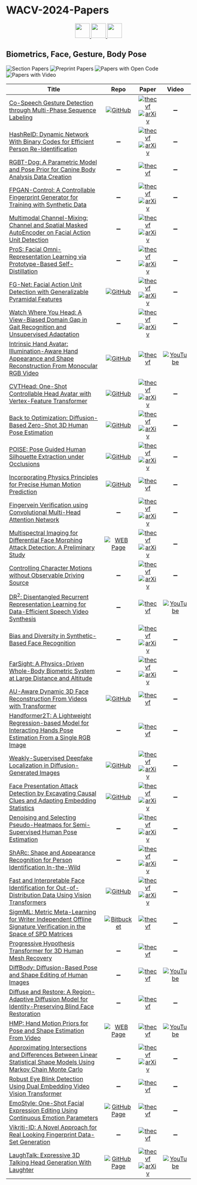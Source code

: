 # WACV-2024-Papers

<div align="center">
    <a href="https://github.com/DmitryRyumin/WACV-2024-Papers/blob/main/sections/adversarial_learning_adversarial_attack_defense_methods.md">
        <img src="https://cdn.jsdelivr.net/gh/DmitryRyumin/NewEraAI-Papers@main/images/left.svg" width="40" alt="" />
    </a>
    <a href="https://github.com/DmitryRyumin/WACV-2024-Papers/">
        <img src="https://cdn.jsdelivr.net/gh/DmitryRyumin/NewEraAI-Papers@main/images/home.svg" width="40" alt="" />
    </a>
    <a href="https://github.com/DmitryRyumin/WACV-2024-Papers/blob/main/sections/computational_photography_image_and_video_synthesis.md">
        <img src="https://cdn.jsdelivr.net/gh/DmitryRyumin/NewEraAI-Papers@main/images/right.svg" width="40" alt="" />
    </a>
</div>

## Biometrics, Face, Gesture, Body Pose

![Section Papers](https://img.shields.io/badge/Section%20Papers-soon-42BA16) ![Preprint Papers](https://img.shields.io/badge/Preprint%20Papers-soon-b31b1b) ![Papers with Open Code](https://img.shields.io/badge/Papers%20with%20Open%20Code-soon-1D7FBF) ![Papers with Video](https://img.shields.io/badge/Papers%20with%20Video-soon-FF0000)

| **Title** | **Repo** | **Paper** | **Video** |
|-----------|:--------:|:---------:|:---------:|
| [Co-Speech Gesture Detection through Multi-Phase Sequence Labeling](https://openaccess.thecvf.com/content/WACV2024/html/Ghaleb_Co-Speech_Gesture_Detection_Through_Multi-Phase_Sequence_Labeling_WACV_2024_paper.html) | [![GitHub](https://img.shields.io/github/stars/EsamGhaleb/Multi-Phase-Gesture-Detection?style=flat)](https://github.com/EsamGhaleb/Multi-Phase-Gesture-Detection) | [![thecvf](https://img.shields.io/badge/pdf-thecvf-7395C5.svg)](https://openaccess.thecvf.com/content/WACV2024/papers/Ghaleb_Co-Speech_Gesture_Detection_Through_Multi-Phase_Sequence_Labeling_WACV_2024_paper.pdf) <br /> [![arXiv](https://img.shields.io/badge/arXiv-2308.10680-b31b1b.svg)](http://arxiv.org/abs/2308.10680) | :heavy_minus_sign: |
| [HashReID: Dynamic Network With Binary Codes for Efficient Person Re-Identification](https://openaccess.thecvf.com/content/WACV2024/html/Nikhal_HashReID_Dynamic_Network_With_Binary_Codes_for_Efficient_Person_Re-Identification_WACV_2024_paper.html) | :heavy_minus_sign: | [![thecvf](https://img.shields.io/badge/pdf-thecvf-7395C5.svg)](https://openaccess.thecvf.com/content/WACV2024/papers/Nikhal_HashReID_Dynamic_Network_With_Binary_Codes_for_Efficient_Person_Re-Identification_WACV_2024_paper.pdf) <br /> [![arXiv](https://img.shields.io/badge/arXiv-2308.11900-b31b1b.svg)](http://arxiv.org/abs/2308.11900) | :heavy_minus_sign: |
| [RGBT-Dog: A Parametric Model and Pose Prior for Canine Body Analysis Data Creation](https://openaccess.thecvf.com/content/WACV2024/html/Deane_RGBT-Dog_A_Parametric_Model_and_Pose_Prior_for_Canine_Body_WACV_2024_paper.html) | :heavy_minus_sign: | [![thecvf](https://img.shields.io/badge/pdf-thecvf-7395C5.svg)](hhttps://openaccess.thecvf.com/content/WACV2024/papers/Deane_RGBT-Dog_A_Parametric_Model_and_Pose_Prior_for_Canine_Body_WACV_2024_paper.pdf) | :heavy_minus_sign: |
| [FPGAN-Control: A Controllable Fingerprint Generator for Training with Synthetic Data](https://openaccess.thecvf.com/content/WACV2024/html/Shoshan_FPGAN-Control_A_Controllable_Fingerprint_Generator_for_Training_With_Synthetic_Data_WACV_2024_paper.html) | :heavy_minus_sign: | [![thecvf](https://img.shields.io/badge/pdf-thecvf-7395C5.svg)](https://openaccess.thecvf.com/content/WACV2024/papers/Shoshan_FPGAN-Control_A_Controllable_Fingerprint_Generator_for_Training_With_Synthetic_Data_WACV_2024_paper.pdf) <br /> [![arXiv](https://img.shields.io/badge/arXiv-2310.19024-b31b1b.svg)](http://arxiv.org/abs/2310.19024) | :heavy_minus_sign: |
| [Multimodal Channel-Mixing: Channel and Spatial Masked AutoEncoder on Facial Action Unit Detection](https://openaccess.thecvf.com/content/WACV2024/html/Zhang_Multimodal_Channel-Mixing_Channel_and_Spatial_Masked_AutoEncoder_on_Facial_Action_WACV_2024_paper.html) | :heavy_minus_sign: | [![thecvf](https://img.shields.io/badge/pdf-thecvf-7395C5.svg)](https://openaccess.thecvf.com/content/WACV2024/papers/Zhang_Multimodal_Channel-Mixing_Channel_and_Spatial_Masked_AutoEncoder_on_Facial_Action_WACV_2024_paper.pdf) <br /> [![arXiv](https://img.shields.io/badge/arXiv-2209.12244-b31b1b.svg)](http://arxiv.org/abs/2209.12244) | :heavy_minus_sign: |
| [ProS: Facial Omni-Representation Learning via Prototype-Based Self-Distillation](https://openaccess.thecvf.com/content/WACV2024/html/Di_ProS_Facial_Omni-Representation_Learning_via_Prototype-Based_Self-Distillation_WACV_2024_paper.html) | :heavy_minus_sign: | [![thecvf](https://img.shields.io/badge/pdf-thecvf-7395C5.svg)](https://openaccess.thecvf.com/content/WACV2024/papers/Di_ProS_Facial_Omni-Representation_Learning_via_Prototype-Based_Self-Distillation_WACV_2024_paper.pdf) <br /> [![arXiv](https://img.shields.io/badge/arXiv-2311.01929-b31b1b.svg)](http://arxiv.org/abs/2311.01929) | :heavy_minus_sign: |
| [FG-Net: Facial Action Unit Detection with Generalizable Pyramidal Features](https://openaccess.thecvf.com/content/WACV2024/html/Yin_FG-Net_Facial_Action_Unit_Detection_With_Generalizable_Pyramidal_Features_WACV_2024_paper.html) | [![GitHub](https://img.shields.io/github/stars/ihp-lab/FG-Net?style=flat)](https://github.com/ihp-lab/FG-Net) | [![thecvf](https://img.shields.io/badge/pdf-thecvf-7395C5.svg)](https://openaccess.thecvf.com/content/WACV2024/papers/Yin_FG-Net_Facial_Action_Unit_Detection_With_Generalizable_Pyramidal_Features_WACV_2024_paper.pdf) <br /> [![arXiv](https://img.shields.io/badge/arXiv-2308.12380-b31b1b.svg)](http://arxiv.org/abs/2308.12380) | :heavy_minus_sign: |
| [Watch Where You Head: A View-Biased Domain Gap in Gait Recognition and Unsupervised Adaptation](https://openaccess.thecvf.com/content/WACV2024/html/Habib_Watch_Where_You_Head_A_View-Biased_Domain_Gap_in_Gait_WACV_2024_paper.html) | :heavy_minus_sign: | [![thecvf](https://img.shields.io/badge/pdf-thecvf-7395C5.svg)](https://openaccess.thecvf.com/content/WACV2024/papers/Habib_Watch_Where_You_Head_A_View-Biased_Domain_Gap_in_Gait_WACV_2024_paper.pdf) <br /> [![arXiv](https://img.shields.io/badge/arXiv-2307.06751-b31b1b.svg)](http://arxiv.org/abs/2307.06751) | :heavy_minus_sign: |
| [Intrinsic Hand Avatar: Illumination-Aware Hand Appearance and Shape Reconstruction From Monocular RGB Video](https://openaccess.thecvf.com/content/WACV2024/html/Kalshetti_Intrinsic_Hand_Avatar_Illumination-Aware_Hand_Appearance_and_Shape_Reconstruction_From_WACV_2024_paper.html) | [![GitHub](https://img.shields.io/github/stars/pmkalshetti/intrinsic_hand_avatar?style=flat)](https://github.com/pmkalshetti/intrinsic_hand_avatar) | [![thecvf](https://img.shields.io/badge/pdf-thecvf-7395C5.svg)](https://openaccess.thecvf.com/content/WACV2024/papers/Kalshetti_Intrinsic_Hand_Avatar_Illumination-Aware_Hand_Appearance_and_Shape_Reconstruction_From_WACV_2024_paper.pdf) | [![YouTube](https://img.shields.io/badge/YouTube-%23FF0000.svg?style=for-the-badge&logo=YouTube&logoColor=white)](https://www.youtube.com/watch?v=IaBEAsFcTH0) |
| [CVTHead: One-Shot Controllable Head Avatar with Vertex-Feature Transformer](https://openaccess.thecvf.com/content/WACV2024/html/Ma_CVTHead_One-Shot_Controllable_Head_Avatar_With_Vertex-Feature_Transformer_WACV_2024_paper.html) | [![GitHub](https://img.shields.io/github/stars/HowieMa/CVTHead?style=flat)](https://github.com/HowieMa/CVTHead) | [![thecvf](https://img.shields.io/badge/pdf-thecvf-7395C5.svg)](https://openaccess.thecvf.com/content/WACV2024/papers/Ma_CVTHead_One-Shot_Controllable_Head_Avatar_With_Vertex-Feature_Transformer_WACV_2024_paper.pdf) <br /> [![arXiv](https://img.shields.io/badge/arXiv-2311.06443-b31b1b.svg)](http://arxiv.org/abs/2311.06443) | :heavy_minus_sign: |
| [Back to Optimization: Diffusion-Based Zero-Shot 3D Human Pose Estimation](https://openaccess.thecvf.com/content/WACV2024/html/Jiang_Back_to_Optimization_Diffusion-Based_Zero-Shot_3D_Human_Pose_Estimation_WACV_2024_paper.html) | [![GitHub](https://img.shields.io/github/stars/ipl-uw/ZeDO-Release?style=flat)](https://github.com/ipl-uw/ZeDO-Release) | [![thecvf](https://img.shields.io/badge/pdf-thecvf-7395C5.svg)](https://openaccess.thecvf.com/content/WACV2024/papers/Jiang_Back_to_Optimization_Diffusion-Based_Zero-Shot_3D_Human_Pose_Estimation_WACV_2024_paper.pdf) <br /> [![arXiv](https://img.shields.io/badge/arXiv-2307.03833-b31b1b.svg)](http://arxiv.org/abs/2307.03833) | :heavy_minus_sign: |
| [POISE: Pose Guided Human Silhouette Extraction under Occlusions](https://openaccess.thecvf.com/content/WACV2024/html/Dutta_POISE_Pose_Guided_Human_Silhouette_Extraction_Under_Occlusions_WACV_2024_paper.html) | [![GitHub](https://img.shields.io/github/stars/take2rohit/poise?style=flat)](https://github.com/take2rohit/poise) | [![thecvf](https://img.shields.io/badge/pdf-thecvf-7395C5.svg)](https://openaccess.thecvf.com/content/WACV2024/papers/Dutta_POISE_Pose_Guided_Human_Silhouette_Extraction_Under_Occlusions_WACV_2024_paper.pdf) <br /> [![arXiv](https://img.shields.io/badge/arXiv-2311.05077-b31b1b.svg)](http://arxiv.org/abs/2311.05077) | :heavy_minus_sign: |
| [Incorporating Physics Principles for Precise Human Motion Prediction](https://openaccess.thecvf.com/content/WACV2024/html/Zhang_Incorporating_Physics_Principles_for_Precise_Human_Motion_Prediction_WACV_2024_paper.html) | [![GitHub](https://img.shields.io/github/stars/zhangy76/PhysMoP?style=flat)](https://github.com/zhangy76/PhysMoP) | [![thecvf](https://img.shields.io/badge/pdf-thecvf-7395C5.svg)](https://openaccess.thecvf.com/content/WACV2024/papers/Zhang_Incorporating_Physics_Principles_for_Precise_Human_Motion_Prediction_WACV_2024_paper.pdf) | :heavy_minus_sign: |
| [Fingervein Verification using Convolutional Multi-Head Attention Network](https://openaccess.thecvf.com/content/WACV2024/html/Ramachandra_Fingervein_Verification_Using_Convolutional_Multi-Head_Attention_Network_WACV_2024_paper.html) | :heavy_minus_sign: | [![thecvf](https://img.shields.io/badge/pdf-thecvf-7395C5.svg)](https://openaccess.thecvf.com/content/WACV2024/papers/Ramachandra_Fingervein_Verification_Using_Convolutional_Multi-Head_Attention_Network_WACV_2024_paper.pdf) <br /> [![arXiv](https://img.shields.io/badge/arXiv-2310.16808-b31b1b.svg)](http://arxiv.org/abs/2310.16808) | :heavy_minus_sign: |
| [Multispectral Imaging for Differential Face Morphing Attack Detection: A Preliminary Study](https://openaccess.thecvf.com/content/WACV2024/html/Ramachandra_Multispectral_Imaging_for_Differential_Face_Morphing_Attack_Detection_A_Preliminary_WACV_2024_paper.html) | [![WEB Page](https://img.shields.io/badge/WEB-Page-159957.svg)](https://sites.google.com/view/narayanvetrekar/database/spectral-face-gender) | [![thecvf](https://img.shields.io/badge/pdf-thecvf-7395C5.svg)](https://openaccess.thecvf.com/content/WACV2024/papers/Ramachandra_Multispectral_Imaging_for_Differential_Face_Morphing_Attack_Detection_A_Preliminary_WACV_2024_paper.pdf) <br /> [![arXiv](https://img.shields.io/badge/arXiv-2304.03510-b31b1b.svg)](http://arxiv.org/abs/2304.03510) | :heavy_minus_sign: |
| [Controlling Character Motions without Observable Driving Source](https://openaccess.thecvf.com/content/WACV2024/html/Li_Controlling_Character_Motions_Without_Observable_Driving_Source_WACV_2024_paper.html) | :heavy_minus_sign: | [![thecvf](https://img.shields.io/badge/pdf-thecvf-7395C5.svg)](https://openaccess.thecvf.com/content/WACV2024/papers/Li_Controlling_Character_Motions_Without_Observable_Driving_Source_WACV_2024_paper.pdf) <br /> [![arXiv](https://img.shields.io/badge/arXiv-2308.06025-b31b1b.svg)](http://arxiv.org/abs/2308.06025) | :heavy_minus_sign: |
| [DR<sup>2</sup>: Disentangled Recurrent Representation Learning for Data-Efficient Speech Video Synthesis](https://openaccess.thecvf.com/content/WACV2024/html/Zhang_DR2_Disentangled_Recurrent_Representation_Learning_for_Data-Efficient_Speech_Video_Synthesis_WACV_2024_paper.html) | :heavy_minus_sign: | [![thecvf](https://img.shields.io/badge/pdf-thecvf-7395C5.svg)](https://openaccess.thecvf.com/content/WACV2024/papers/Zhang_DR2_Disentangled_Recurrent_Representation_Learning_for_Data-Efficient_Speech_Video_Synthesis_WACV_2024_paper.pdf) | [![YouTube](https://img.shields.io/badge/YouTube-%23FF0000.svg?style=for-the-badge&logo=YouTube&logoColor=white)](https://www.youtube.com/watch?v=LDdDm86Ve_4) |
| [Bias and Diversity in Synthetic-Based Face Recognition](https://openaccess.thecvf.com/content/WACV2024/html/Huber_Bias_and_Diversity_in_Synthetic-Based_Face_Recognition_WACV_2024_paper.html) | :heavy_minus_sign: | [![thecvf](https://img.shields.io/badge/pdf-thecvf-7395C5.svg)](https://openaccess.thecvf.com/content/WACV2024/papers/Huber_Bias_and_Diversity_in_Synthetic-Based_Face_Recognition_WACV_2024_paper.pdf) <br /> [![arXiv](https://img.shields.io/badge/arXiv-2311.03970-b31b1b.svg)](http://arxiv.org/abs/2311.03970) | :heavy_minus_sign: |
| [FarSight: A Physics-Driven Whole-Body Biometric System at Large Distance and Altitude](https://openaccess.thecvf.com/content/WACV2024/html/Liu_FarSight_A_Physics-Driven_Whole-Body_Biometric_System_at_Large_Distance_and_WACV_2024_paper.html) | :heavy_minus_sign: | [![thecvf](https://img.shields.io/badge/pdf-thecvf-7395C5.svg)](https://openaccess.thecvf.com/content/WACV2024/papers/Liu_FarSight_A_Physics-Driven_Whole-Body_Biometric_System_at_Large_Distance_and_WACV_2024_paper.pdf) <br /> [![arXiv](https://img.shields.io/badge/arXiv-2306.17206-b31b1b.svg)](http://arxiv.org/abs/2306.17206) | :heavy_minus_sign: |
| [AU-Aware Dynamic 3D Face Reconstruction From Videos with Transformer](https://openaccess.thecvf.com/content/WACV2024/html/Kuang_AU-Aware_Dynamic_3D_Face_Reconstruction_From_Videos_With_Transformer_WACV_2024_paper.html) | [![GitHub](https://img.shields.io/github/stars/kuangcy1998/AU-D3DFace?style=flat)](https://github.com/kuangcy1998/AU-D3DFace) | [![thecvf](https://img.shields.io/badge/pdf-thecvf-7395C5.svg)](https://openaccess.thecvf.com/content/WACV2024/papers/Kuang_AU-Aware_Dynamic_3D_Face_Reconstruction_From_Videos_With_Transformer_WACV_2024_paper.pdf) | :heavy_minus_sign: |
| [Handformer2T: A Lightweight Regression-based Model for Interacting Hands Pose Estimation From a Single RGB Image](https://openaccess.thecvf.com/content/WACV2024/html/Zhang_Handformer2T_A_Lightweight_Regression-Based_Model_for_Interacting_Hands_Pose_Estimation_WACV_2024_paper.html) | :heavy_minus_sign: | [![thecvf](https://img.shields.io/badge/pdf-thecvf-7395C5.svg)](https://openaccess.thecvf.com/content/WACV2024/papers/Zhang_Handformer2T_A_Lightweight_Regression-Based_Model_for_Interacting_Hands_Pose_Estimation_WACV_2024_paper.pdf) | :heavy_minus_sign: |
| [Weakly-Supervised Deepfake Localization in Diffusion-Generated Images](https://openaccess.thecvf.com/content/WACV2024/html/Tantaru_Weakly-Supervised_Deepfake_Localization_in_Diffusion-Generated_Images_WACV_2024_paper.html) | [![GitHub](https://img.shields.io/github/stars/bit-ml/dolos?style=flat)](https://github.com/bit-ml/dolos) | [![thecvf](https://img.shields.io/badge/pdf-thecvf-7395C5.svg)](https://openaccess.thecvf.com/content/WACV2024/papers/Tantaru_Weakly-Supervised_Deepfake_Localization_in_Diffusion-Generated_Images_WACV_2024_paper.pdf) <br /> [![arXiv](https://img.shields.io/badge/arXiv-2311.04584-b31b1b.svg)](http://arxiv.org/abs/2311.04584) | :heavy_minus_sign: |
| [Face Presentation Attack Detection by Excavating Causal Clues and Adapting Embedding Statistics](https://openaccess.thecvf.com/content/WACV2024/html/Fang_Face_Presentation_Attack_Detection_by_Excavating_Causal_Clues_and_Adapting_WACV_2024_paper.html) | [![GitHub](https://img.shields.io/github/stars/meilfang/CF-PAD?style=flat)](https://github.com/meilfang/CF-PAD) | [![thecvf](https://img.shields.io/badge/pdf-thecvf-7395C5.svg)](https://openaccess.thecvf.com/content/WACV2024/papers/Fang_Face_Presentation_Attack_Detection_by_Excavating_Causal_Clues_and_Adapting_WACV_2024_paper.pdf) <br /> [![arXiv](https://img.shields.io/badge/arXiv-2308.14551-b31b1b.svg)](http://arxiv.org/abs/2308.14551) | :heavy_minus_sign: |
| [Denoising and Selecting Pseudo-Heatmaps for Semi-Supervised Human Pose Estimation](https://openaccess.thecvf.com/content/WACV2024/html/Yu_Denoising_and_Selecting_Pseudo-Heatmaps_for_Semi-Supervised_Human_Pose_Estimation_WACV_2024_paper.html) | :heavy_minus_sign: | [![thecvf](https://img.shields.io/badge/pdf-thecvf-7395C5.svg)](https://openaccess.thecvf.com/content/WACV2024/papers/Yu_Denoising_and_Selecting_Pseudo-Heatmaps_for_Semi-Supervised_Human_Pose_Estimation_WACV_2024_paper.pdf) <br /> [![arXiv](https://img.shields.io/badge/arXiv-2310.00099-b31b1b.svg)](http://arxiv.org/abs/2310.00099) | :heavy_minus_sign: |
| [ShARc: Shape and Appearance Recognition for Person Identification In-the-Wild](https://openaccess.thecvf.com/content/WACV2024/html/Zhu_ShARc_Shape_and_Appearance_Recognition_for_Person_Identification_In-the-Wild_WACV_2024_paper.html) | :heavy_minus_sign: | [![thecvf](https://img.shields.io/badge/pdf-thecvf-7395C5.svg)](https://openaccess.thecvf.com/content/WACV2024/papers/Zhu_ShARc_Shape_and_Appearance_Recognition_for_Person_Identification_In-the-Wild_WACV_2024_paper.pdf) <br /> [![arXiv](https://img.shields.io/badge/arXiv-2310.15946-b31b1b.svg)](http://arxiv.org/abs/2310.15946) | :heavy_minus_sign: |
| [Fast and Interpretable Face Identification for Out-of-Distribution Data Using Vision Transformers](https://openaccess.thecvf.com/content/WACV2024/html/Phan_Fast_and_Interpretable_Face_Identification_for_Out-of-Distribution_Data_Using_Vision_WACV_2024_paper.html) | [![GitHub](https://img.shields.io/github/stars/anguyen8/face-vit?style=flat)](https://github.com/anguyen8/face-vit) | [![thecvf](https://img.shields.io/badge/pdf-thecvf-7395C5.svg)](https://openaccess.thecvf.com/content/WACV2024/papers/Phan_Fast_and_Interpretable_Face_Identification_for_Out-of-Distribution_Data_Using_Vision_WACV_2024_paper.pdf) <br /> [![arXiv](https://img.shields.io/badge/arXiv-2311.02803-b31b1b.svg)](http://arxiv.org/abs/2311.02803) | :heavy_minus_sign: |
| [SigmML: Metric Meta-Learning for Writer Independent Offline Signature Verification in the Space of SPD Matrices](https://openaccess.thecvf.com/content/WACV2024/html/Giazitzis_SigmML_Metric_Meta-Learning_for_Writer_Independent_Offline_Signature_Verification_in_WACV_2024_paper.html) | [![Bitbucket](https://img.shields.io/badge/bitbucket-%230047B3.svg?style=for-the-badge&logo=bitbucket&logoColor=white)](https://bitbucket.org/agiaz/sigmml) | [![thecvf](https://img.shields.io/badge/pdf-thecvf-7395C5.svg)](https://openaccess.thecvf.com/content/WACV2024/papers/Giazitzis_SigmML_Metric_Meta-Learning_for_Writer_Independent_Offline_Signature_Verification_in_WACV_2024_paper.pdf) | :heavy_minus_sign: |
| [Progressive Hypothesis Transformer for 3D Human Mesh Recovery](https://openaccess.thecvf.com/content/WACV2024/html/Liao_Progressive_Hypothesis_Transformer_for_3D_Human_Mesh_Recovery_WACV_2024_paper.html) | :heavy_minus_sign: | [![thecvf](https://img.shields.io/badge/pdf-thecvf-7395C5.svg)](https://openaccess.thecvf.com/content/WACV2024/papers/Liao_Progressive_Hypothesis_Transformer_for_3D_Human_Mesh_Recovery_WACV_2024_paper.pdf) | :heavy_minus_sign: |
| [DiffBody: Diffusion-Based Pose and Shape Editing of Human Images](https://openaccess.thecvf.com/content/WACV2024/html/Okuyama_DiffBody_Diffusion-Based_Pose_and_Shape_Editing_of_Human_Images_WACV_2024_paper.html) | :heavy_minus_sign: | [![thecvf](https://img.shields.io/badge/pdf-thecvf-7395C5.svg)](https://openaccess.thecvf.com/content/WACV2024/papers/Okuyama_DiffBody_Diffusion-Based_Pose_and_Shape_Editing_of_Human_Images_WACV_2024_paper.pdf) | [![YouTube](https://img.shields.io/badge/YouTube-%23FF0000.svg?style=for-the-badge&logo=YouTube&logoColor=white)](https://www.youtube.com/watch?v=IhFUiEc2ygE) |
| [Diffuse and Restore: A Region-Adaptive Diffusion Model for Identity-Preserving Blind Face Restoration](https://openaccess.thecvf.com/content/WACV2024/html/Suin_Diffuse_and_Restore_A_Region-Adaptive_Diffusion_Model_for_Identity-Preserving_Blind_WACV_2024_paper.html) | :heavy_minus_sign: | [![thecvf](https://img.shields.io/badge/pdf-thecvf-7395C5.svg)](https://openaccess.thecvf.com/content/WACV2024/papers/Suin_Diffuse_and_Restore_A_Region-Adaptive_Diffusion_Model_for_Identity-Preserving_Blind_WACV_2024_paper.pdf) | :heavy_minus_sign: |
| [HMP: Hand Motion Priors for Pose and Shape Estimation From Video](https://openaccess.thecvf.com/content/WACV2024/html/Duran_HMP_Hand_Motion_Priors_for_Pose_and_Shape_Estimation_From_WACV_2024_paper.html) | [![WEB Page](https://img.shields.io/badge/WEB-Page-159957.svg)](https://hmp.is.tue.mpg.de/) | [![thecvf](https://img.shields.io/badge/pdf-thecvf-7395C5.svg)](https://openaccess.thecvf.com/content/WACV2024/papers/Duran_HMP_Hand_Motion_Priors_for_Pose_and_Shape_Estimation_From_WACV_2024_paper.pdf) | [![YouTube](https://img.shields.io/badge/YouTube-%23FF0000.svg?style=for-the-badge&logo=YouTube&logoColor=white)](https://www.youtube.com/watch?v=MCmXutpg88o) |
| [Approximating Intersections and Differences Between Linear Statistical Shape Models Using Markov Chain Monte Carlo](https://openaccess.thecvf.com/content/WACV2024/html/Weiherer_Approximating_Intersections_and_Differences_Between_Linear_Statistical_Shape_Models_Using_WACV_2024_paper.html) | :heavy_minus_sign: | [![thecvf](https://img.shields.io/badge/pdf-thecvf-7395C5.svg)](https://openaccess.thecvf.com/content/WACV2024/papers/Weiherer_Approximating_Intersections_and_Differences_Between_Linear_Statistical_Shape_Models_Using_WACV_2024_paper.pdf) <br /> [![arXiv](https://img.shields.io/badge/arXiv-2211.16314-b31b1b.svg)](http://arxiv.org/abs/2211.16314) | :heavy_minus_sign: |
| [Robust Eye Blink Detection Using Dual Embedding Video Vision Transformer](https://openaccess.thecvf.com/content/WACV2024/html/Hong_Robust_Eye_Blink_Detection_Using_Dual_Embedding_Video_Vision_Transformer_WACV_2024_paper.html) | :heavy_minus_sign: | [![thecvf](https://img.shields.io/badge/pdf-thecvf-7395C5.svg)](https://openaccess.thecvf.com/content/WACV2024/papers/Hong_Robust_Eye_Blink_Detection_Using_Dual_Embedding_Video_Vision_Transformer_WACV_2024_paper.pdf) | :heavy_minus_sign: |
| [EmoStyle: One-Shot Facial Expression Editing Using Continuous Emotion Parameters](https://openaccess.thecvf.com/content/WACV2024/html/Azari_EmoStyle_One-Shot_Facial_Expression_Editing_Using_Continuous_Emotion_Parameters_WACV_2024_paper.html) | [![GitHub Page](https://img.shields.io/badge/GitHub-Page-159957.svg)](https://bihamta.github.io/emostyle/) | [![thecvf](https://img.shields.io/badge/pdf-thecvf-7395C5.svg)](https://openaccess.thecvf.com/content/WACV2024/papers/Azari_EmoStyle_One-Shot_Facial_Expression_Editing_Using_Continuous_Emotion_Parameters_WACV_2024_paper.pdf) | :heavy_minus_sign: |
| [Vikriti-ID: A Novel Approach for Real Looking Fingerprint Data-Set Generation](https://openaccess.thecvf.com/content/WACV2024/html/Shukla_Vikriti-ID_A_Novel_Approach_for_Real_Looking_Fingerprint_Data-Set_Generation_WACV_2024_paper.html) | :heavy_minus_sign: | [![thecvf](https://img.shields.io/badge/pdf-thecvf-7395C5.svg)](https://openaccess.thecvf.com/content/WACV2024/papers/Shukla_Vikriti-ID_A_Novel_Approach_for_Real_Looking_Fingerprint_Data-Set_Generation_WACV_2024_paper.pdf) | :heavy_minus_sign: |
| [LaughTalk: Expressive 3D Talking Head Generation With Laughter](https://openaccess.thecvf.com/content/WACV2024/html/Sung-Bin_LaughTalk_Expressive_3D_Talking_Head_Generation_With_Laughter_WACV_2024_paper.html) | [![GitHub Page](https://img.shields.io/badge/GitHub-Page-159957.svg)](https://laughtalk.github.io/) | [![thecvf](https://img.shields.io/badge/pdf-thecvf-7395C5.svg)](https://openaccess.thecvf.com/content/WACV2024/papers/Sung-Bin_LaughTalk_Expressive_3D_Talking_Head_Generation_With_Laughter_WACV_2024_paper.pdf) <br /> [![arXiv](https://img.shields.io/badge/arXiv-2311.00994-b31b1b.svg)](http://arxiv.org/abs/2311.00994) | [![YouTube](https://img.shields.io/badge/YouTube-%23FF0000.svg?style=for-the-badge&logo=YouTube&logoColor=white)](https://www.youtube.com/watch?v=zYnUyPHPEn8) |